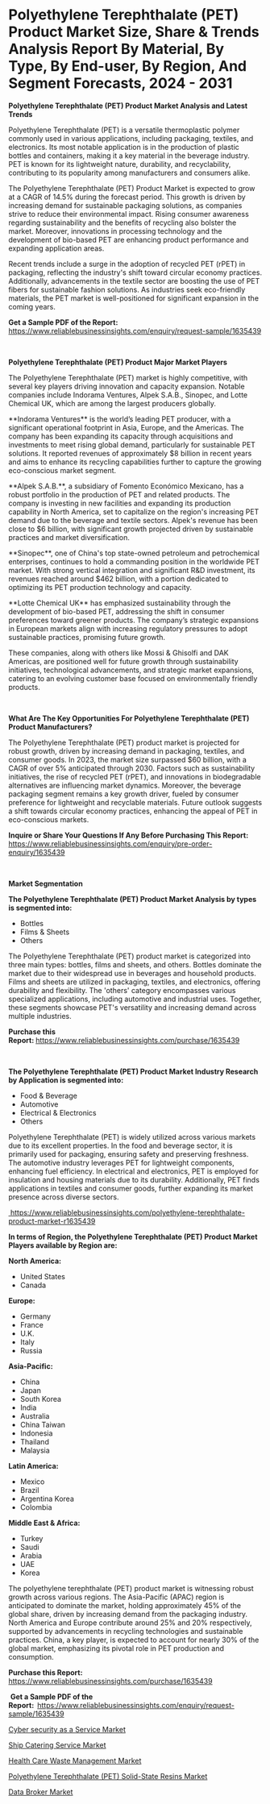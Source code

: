<p><h1>Polyethylene Terephthalate (PET) Product Market Size, Share & Trends Analysis Report By Material, By Type, By End-user, By Region, And Segment Forecasts, 2024 - 2031</h1></p><p><strong>Polyethylene Terephthalate (PET) Product Market Analysis and Latest Trends</strong></p>
<p><p>Polyethylene Terephthalate (PET) is a versatile thermoplastic polymer commonly used in various applications, including packaging, textiles, and electronics. Its most notable application is in the production of plastic bottles and containers, making it a key material in the beverage industry. PET is known for its lightweight nature, durability, and recyclability, contributing to its popularity among manufacturers and consumers alike.</p><p>The Polyethylene Terephthalate (PET) Product Market is expected to grow at a CAGR of 14.5% during the forecast period. This growth is driven by increasing demand for sustainable packaging solutions, as companies strive to reduce their environmental impact. Rising consumer awareness regarding sustainability and the benefits of recycling also bolster the market. Moreover, innovations in processing technology and the development of bio-based PET are enhancing product performance and expanding application areas.</p><p>Recent trends include a surge in the adoption of recycled PET (rPET) in packaging, reflecting the industry's shift toward circular economy practices. Additionally, advancements in the textile sector are boosting the use of PET fibers for sustainable fashion solutions. As industries seek eco-friendly materials, the PET market is well-positioned for significant expansion in the coming years.</p></p>
<p><strong>Get a Sample PDF of the Report:&nbsp;</strong> <a href="https://www.reliablebusinessinsights.com/enquiry/request-sample/1635439">https://www.reliablebusinessinsights.com/enquiry/request-sample/1635439</a></p>
<p>&nbsp;</p>
<p><strong>Polyethylene Terephthalate (PET) Product Major Market Players</strong></p>
<p><p>The Polyethylene Terephthalate (PET) market is highly competitive, with several key players driving innovation and capacity expansion. Notable companies include Indorama Ventures, Alpek S.A.B., Sinopec, and Lotte Chemical UK, which are among the largest producers globally.</p><p>**Indorama Ventures** is the world’s leading PET producer, with a significant operational footprint in Asia, Europe, and the Americas. The company has been expanding its capacity through acquisitions and investments to meet rising global demand, particularly for sustainable PET solutions. It reported revenues of approximately $8 billion in recent years and aims to enhance its recycling capabilities further to capture the growing eco-conscious market segment.</p><p>**Alpek S.A.B.**, a subsidiary of Fomento Económico Mexicano, has a robust portfolio in the production of PET and related products. The company is investing in new facilities and expanding its production capability in North America, set to capitalize on the region's increasing PET demand due to the beverage and textile sectors. Alpek's revenue has been close to $6 billion, with significant growth projected driven by sustainable practices and market diversification.</p><p>**Sinopec**, one of China's top state-owned petroleum and petrochemical enterprises, continues to hold a commanding position in the worldwide PET market. With strong vertical integration and significant R&D investment, its revenues reached around $462 billion, with a portion dedicated to optimizing its PET production technology and capacity.</p><p>**Lotte Chemical UK** has emphasized sustainability through the development of bio-based PET, addressing the shift in consumer preferences toward greener products. The company’s strategic expansions in European markets align with increasing regulatory pressures to adopt sustainable practices, promising future growth.</p><p>These companies, along with others like Mossi & Ghisolfi and DAK Americas, are positioned well for future growth through sustainability initiatives, technological advancements, and strategic market expansions, catering to an evolving customer base focused on environmentally friendly products.</p></p>
<p>&nbsp;</p>
<p><strong>What Are The Key Opportunities For Polyethylene Terephthalate (PET) Product Manufacturers?</strong></p>
<p><p>The Polyethylene Terephthalate (PET) product market is projected for robust growth, driven by increasing demand in packaging, textiles, and consumer goods. In 2023, the market size surpassed $60 billion, with a CAGR of over 5% anticipated through 2030. Factors such as sustainability initiatives, the rise of recycled PET (rPET), and innovations in biodegradable alternatives are influencing market dynamics. Moreover, the beverage packaging segment remains a key growth driver, fueled by consumer preference for lightweight and recyclable materials. Future outlook suggests a shift towards circular economy practices, enhancing the appeal of PET in eco-conscious markets.</p></p>
<p><strong>Inquire or Share Your Questions If Any Before Purchasing This Report:</strong> <a href="https://www.reliablebusinessinsights.com/enquiry/pre-order-enquiry/1635439">https://www.reliablebusinessinsights.com/enquiry/pre-order-enquiry/1635439</a></p>
<p>&nbsp;</p>
<p><strong>Market Segmentation</strong></p>
<p><strong>The Polyethylene Terephthalate (PET) Product Market Analysis by types is segmented into:</strong></p>
<p><ul><li>Bottles</li><li>Films & Sheets</li><li>Others</li></ul></p>
<p><p>The Polyethylene Terephthalate (PET) product market is categorized into three main types: bottles, films and sheets, and others. Bottles dominate the market due to their widespread use in beverages and household products. Films and sheets are utilized in packaging, textiles, and electronics, offering durability and flexibility. The 'others' category encompasses various specialized applications, including automotive and industrial uses. Together, these segments showcase PET's versatility and increasing demand across multiple industries.</p></p>
<p><strong>Purchase this Report:&nbsp;</strong><a href="https://www.reliablebusinessinsights.com/purchase/1635439">https://www.reliablebusinessinsights.com/purchase/1635439</a></p>
<p>&nbsp;</p>
<p><strong>The Polyethylene Terephthalate (PET) Product Market Industry Research by Application is segmented into:</strong></p>
<p><ul><li>Food & Beverage</li><li>Automotive</li><li>Electrical & Electronics</li><li>Others</li></ul></p>
<p><p>Polyethylene Terephthalate (PET) is widely utilized across various markets due to its excellent properties. In the food and beverage sector, it is primarily used for packaging, ensuring safety and preserving freshness. The automotive industry leverages PET for lightweight components, enhancing fuel efficiency. In electrical and electronics, PET is employed for insulation and housing materials due to its durability. Additionally, PET finds applications in textiles and consumer goods, further expanding its market presence across diverse sectors.</p></p>
<p><a href="https://www.reliablebusinessinsights.com/polyethylene-terephthalate-product-market-r1635439">&nbsp;https://www.reliablebusinessinsights.com/polyethylene-terephthalate-product-market-r1635439</a></p>
<p><strong>In terms of Region, the Polyethylene Terephthalate (PET) Product Market Players available by Region are:</strong></p>
<p>
    <p> <strong> North America: </strong>
        <ul>
            <li>United States</li>
            <li>Canada</li>
        </ul>
        </p> 
    <p> <strong> Europe: </strong>
        <ul>
            <li>Germany</li>
            <li>France</li>
            <li>U.K.</li>
            <li>Italy</li>
            <li>Russia</li>
        </ul>
        </p> 
    <p> <strong> Asia-Pacific: </strong>
        <ul>
            <li>China</li>
            <li>Japan</li>
            <li>South Korea</li>
            <li>India</li>
            <li>Australia</li>
            <li>China Taiwan</li>
            <li>Indonesia</li>
            <li>Thailand</li>
            <li>Malaysia</li>
        </ul>
        </p> 
    <p> <strong> Latin America: </strong>
        <ul>
            <li>Mexico</li>
            <li>Brazil</li>
            <li>Argentina Korea</li>
            <li>Colombia</li>
        </ul>
        </p> 
    <p> <strong> Middle East & Africa: </strong>
        <ul>
            <li>Turkey</li>
            <li>Saudi</li>
            <li>Arabia</li>
            <li>UAE</li>
            <li>Korea</li>
        </ul>
    </p>
    </p>
<p><p>The polyethylene terephthalate (PET) product market is witnessing robust growth across various regions. The Asia-Pacific (APAC) region is anticipated to dominate the market, holding approximately 45% of the global share, driven by increasing demand from the packaging industry. North America and Europe contribute around 25% and 20% respectively, supported by advancements in recycling technologies and sustainable practices. China, a key player, is expected to account for nearly 30% of the global market, emphasizing its pivotal role in PET production and consumption.</p></p>
<p><strong>Purchase this Report: </strong><a href="https://www.reliablebusinessinsights.com/purchase/1635439">https://www.reliablebusinessinsights.com/purchase/1635439</a></p>
<p>&nbsp;<strong>Get a Sample PDF of the Report:&nbsp;&nbsp;</strong><a href="https://www.reliablebusinessinsights.com/enquiry/request-sample/1635439">https://www.reliablebusinessinsights.com/enquiry/request-sample/1635439</a></p>
<p><strong></strong></p>
<p><p><a href="https://www.linkedin.com/pulse/how-cyber-security-service-market-evolved-key-trends-2xnbe">Cyber security as a Service Market</a></p><p><a href="https://medium.com/@royubowitzkt/global-ship-catering-service-market-focus-on-application-end-use-industry-type-equipment-and-9042850fd0a2?postPublishedType=repub">Ship Catering Service Market</a></p><p><a href="https://issuu.com/reportprime-2/docs/health-care-waste-management-market_434d46655d0316">Health Care Waste Management Market</a></p><p><a href="https://github.com/NathanCarter327/Market-Research-Report-List-1/blob/main/polyethylene-terephthalate-pet-solid-state-resins-market.md">Polyethylene Terephthalate (PET) Solid-State Resins Market</a></p><p><a href="https://www.linkedin.com/pulse/global-data-broker-market-trends-innovations-forward-looking-bxb3e">Data Broker Market</a></p></p>